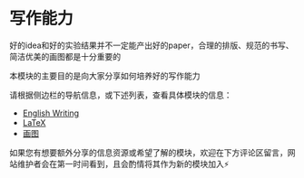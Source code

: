 # 写作能力

好的idea和好的实验结果并不一定能产出好的paper，合理的排版、规范的书写、简洁优美的画图都是十分重要的

本模块的主要目的是向大家分享如何培养好的写作能力

请根据侧边栏的导航信息，或下述列表，查看具体模块的信息：

- [English Writing](/writing/english_writing)
- [LaTeX](/writing/LaTeX/)
- [画图](/writing/drawing)

如果您有想要额外分享的信息资源或希望了解的模块，欢迎在下方评论区留言，网站维护者会在第一时间看到，且会酌情将其作为新的模块加入⚡️
